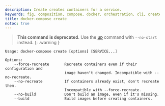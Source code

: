 ```yaml
---
description: Create creates containers for a service.
keywords: fig, composition, compose, docker, orchestration, cli, create
title: docker-compose create
notoc: true
---
```


> **This command is deprecated.** Use the [up](up.md) command with `--no-start`
instead.
{: .warning }

```none
Usage: docker-compose create [options] [SERVICE...]

Options:
    --force-recreate       Recreate containers even if their configuration and
                           image haven't changed. Incompatible with --no-recreate.
    --no-recreate          If containers already exist, don't recreate them.
                           Incompatible with --force-recreate.
    --no-build             Don't build an image, even if it's missing.
    --build                Build images before creating containers.
```
